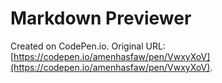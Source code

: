 # Markdown Previewer

Created on CodePen.io. Original URL: [https://codepen.io/amenhasfaw/pen/VwxyXoV](https://codepen.io/amenhasfaw/pen/VwxyXoV).

